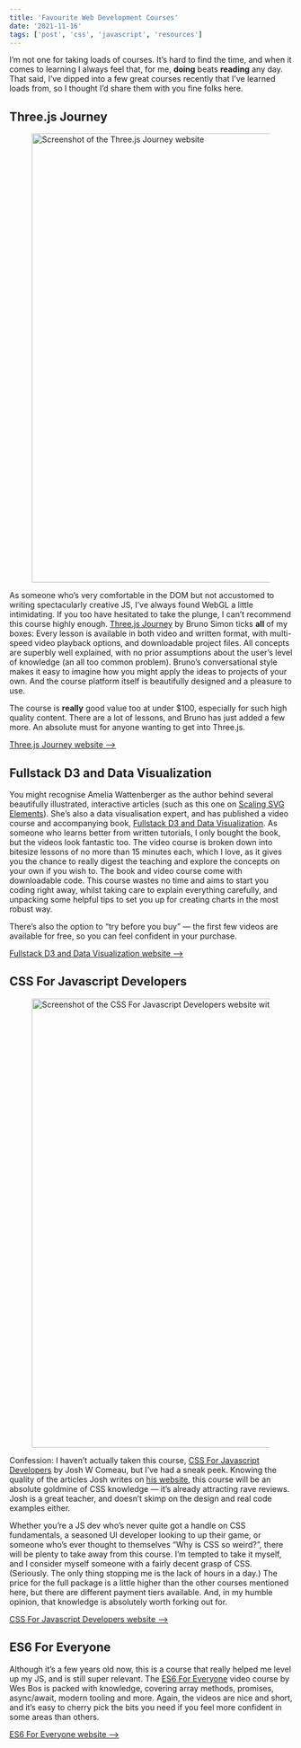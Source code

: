 ```yaml
---
title: 'Favourite Web Development Courses'
date: '2021-11-16'
tags: ['post', 'css', 'javascript', 'resources']
---
```


I’m not one for taking loads of courses. It’s hard to find the time, and when it comes to learning I always feel that, for me, **doing** beats **reading** any day. That said, I’ve dipped into a few great courses recently that I’ve learned loads from, so I thought I’d share them with you fine folks here.

## Three.js Journey

<figure>
  <img src="/favourite-web-development-courses-01.jpg" alt="Screenshot of the Three.js Journey website" loading="lazy" width="1200" height="800">
</figure>

As someone who’s very comfortable in the DOM but not accustomed to writing spectacularly creative JS, I’ve always found WebGL a little intimidating. If you too have hesitated to take the plunge, I can’t recommend this course highly enough. [Three.js Journey](https://threejs-journey.com/) by Bruno Simon ticks **all** of my boxes: Every lesson is available in both video and written format, with multi-speed video playback options, and downloadable project files. All concepts are superbly well explained, with no prior assumptions about the user’s level of knowledge (an all too common problem). Bruno’s conversational style makes it easy to imagine how you might apply the ideas to projects of your own. And the course platform itself is beautifully designed and a pleasure to use.

The course is **really** good value too at under $100, especially for such high quality content. There are a lot of lessons, and Bruno has just added a few more. An absolute must for anyone wanting to get into Three.js.

[Three.js Journey website ⟶](https://threejs-journey.com/)

## Fullstack D3 and Data Visualization

You might recognise Amelia Wattenberger as the author behind several beautifully illustrated, interactive articles (such as this one on [Scaling SVG Elements](https://wattenberger.com/guide/scaling-svg)). She’s also a data visualisation expert, and has published a video course and accompanying book, [Fullstack D3 and Data Visualization](https://www.newline.co/fullstack-d3). As someone who learns better from written tutorials, I only bought the book, but the videos look fantastic too. The video course is broken down into bitesize lessons of no more than 15 minutes each, which I love, as it gives you the chance to really digest the teaching and explore the concepts on your own if you wish to. The book and video course come with downloadable code. This course wastes no time and aims to start you coding right away, whilst taking care to explain everything carefully, and unpacking some helpful tips to set you up for creating charts in the most robust way.

There’s also the option to “try before you buy” — the first few videos are available for free, so you can feel confident in your purchase.

[Fullstack D3 and Data Visualization website ⟶](https://www.newline.co/fullstack-d3)

## CSS For Javascript Developers

<figure>
  <img src="/favourite-web-development-courses-02.jpg" alt="Screenshot of the CSS For Javascript Developers website with the text 'Stop wrestling with CSS'" loading="lazy" width="1200" height="800">
</figure>

Confession: I haven’t actually taken this course, [CSS For Javascript Developers](https://css-for-js.dev/) by Josh W Comeau, but I’ve had a sneak peek. Knowing the quality of the articles Josh writes on [his website](https://www.joshwcomeau.com/), this course will be an absolute goldmine of CSS knowledge — it’s already attracting rave reviews. Josh is a great teacher, and doesn’t skimp on the design and real code examples either.

Whether you’re a JS dev who’s never quite got a handle on CSS fundamentals, a seasoned UI developer looking to up their game, or someone who’s ever thought to themselves “Why is CSS so weird?”, there will be plenty to take away from this course. I’m tempted to take it myself, and I consider myself someone with a fairly decent grasp of CSS. (Seriously. The only thing stopping me is the lack of hours in a day.) The price for the full package is a little higher than the other courses mentioned here, but there are different payment tiers available. And, in my humble opinion, that knowledge is absolutely worth forking out for.

[CSS For Javascript Developers website ⟶](https://css-for-js.dev/)

## ES6 For Everyone

Although it’s a few years old now, this is a course that really helped me level up my JS, and is still super relevant. The [ES6 For Everyone](https://es6.io/) video course by Wes Bos is packed with knowledge, covering array methods, promises, async/await, modern tooling and more. Again, the videos are nice and short, and it’s easy to cherry pick the bits you need if you feel more confident in some areas than others.

[ES6 For Everyone website ⟶](https://es6.io/)
